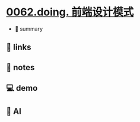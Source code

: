 # [0062.doing. 前端设计模式](https://github.com/Tdahuyou/javascript/tree/main/0062.doing.%20%E5%89%8D%E7%AB%AF%E8%AE%BE%E8%AE%A1%E6%A8%A1%E5%BC%8F)

- 📝 summary

## 🔗 links
## 📒 notes
## 💻 demo
## 🤖 AI
